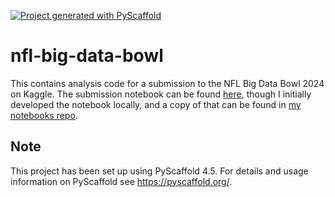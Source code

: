 [![Project generated with PyScaffold](https://img.shields.io/badge/-PyScaffold-005CA0?logo=pyscaffold)](https://pyscaffold.org/)

# nfl-big-data-bowl

This contains analysis code for a submission to the NFL Big Data Bowl 2024 on Kaggle. 
The submission notebook can be found [here](https://www.kaggle.com/code/carrot1500/evaluating-tackle-difficulty), 
though I initially developed the notebook locally, and a copy of that can be found in
[my notebooks repo](https://github.com/docbeaker/notebooks/blob/main/nfl-big-data/TrackingData.ipynb).

<!-- pyscaffold-notes -->

## Note

This project has been set up using PyScaffold 4.5. For details and usage
information on PyScaffold see https://pyscaffold.org/.
